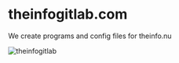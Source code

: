 # theinfogitlab.com
We create programs and config files for theinfo.nu

![theinfogitlab](https://user-images.githubusercontent.com/71860161/174722223-1ab5a008-0ebe-471a-841c-879058174f93.jpg)
